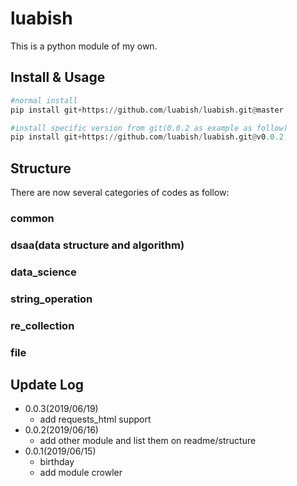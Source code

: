 # luabish

This is a python module of my own.

## Install & Usage
```python
#normal install
pip install git+https://github.com/luabish/luabish.git@master

#install specific version from git(0.0.2 as example as follow)
pip install git+https://github.com/luabish/luabish.git@v0.0.2
```
## Structure

There are now several categories of codes as follow:

### common

### dsaa(data structure and algorithm)

### data_science

### string_operation

### re_collection

### file

## Update Log
- 0.0.3(2019/06/19)
  - add requests_html support
- 0.0.2(2019/06/16)
  - add other module and list them on readme/structure
- 0.0.1(2019/06/15)
  - birthday
  - add module crowler
